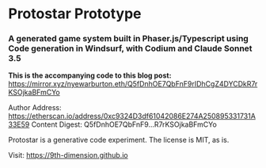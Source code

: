 # Protostar Prototype
### A generated game system built in Phaser.js/Typescript using Code generation in Windsurf, with Codium and Claude Sonnet 3.5



**This is the accompanying code to this blog post:**
https://mirror.xyz/nyewarburton.eth/Q5fDnhOE7QbFnF9rIDhCgZ4DYCDkR7rKSOjkaBFmCYo

Author Address: https://etherscan.io/address/0xc9324D3df61042086E274A250895331731A33E59
Content Digest: Q5fDnhOE7QbFnF9…R7rKSOjkaBFmCYo

Protostar is a generative code experiment. The license is MIT, as is. 

Visit: https://9th-dimension.github.io

